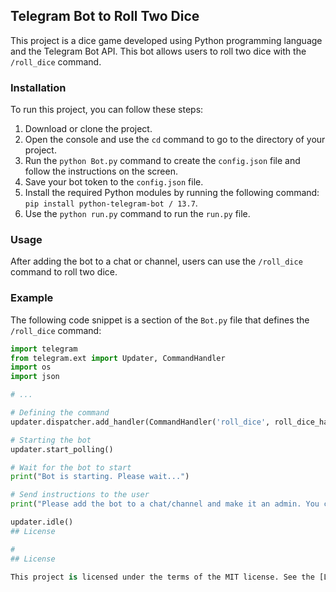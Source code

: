 ## Telegram Bot to Roll Two Dice

This project is a dice game developed using Python programming language and the Telegram Bot API. This bot allows users to roll two dice with the `/roll_dice` command.

### Installation

To run this project, you can follow these steps:

1. Download or clone the project.
2. Open the console and use the `cd` command to go to the directory of your project.
3. Run the `python Bot.py` command to create the `config.json` file and follow the instructions on the screen.
4. Save your bot token to the `config.json` file.
5. Install the required Python modules by running the following command: `pip install python-telegram-bot / 13.7`.
6. Use the `python run.py` command to run the `run.py` file.

### Usage

After adding the bot to a chat or channel, users can use the `/roll_dice` command to roll two dice.

### Example

The following code snippet is a section of the `Bot.py` file that defines the `/roll_dice` command:

```python
import telegram
from telegram.ext import Updater, CommandHandler
import os
import json

# ...

# Defining the command
updater.dispatcher.add_handler(CommandHandler('roll_dice', roll_dice_handler))

# Starting the bot
updater.start_polling()

# Wait for the bot to start
print("Bot is starting. Please wait...")

# Send instructions to the user
print("Please add the bot to a chat/channel and make it an admin. You can then use the /roll_dice command to roll two dice.")

updater.idle()
## License

#
## License

This project is licensed under the terms of the MIT license. See the [LICENSE](LICENSE) file for more information.
